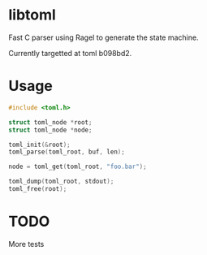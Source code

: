 libtoml
=======

Fast C parser using Ragel to generate the state machine.

Currently targetted at toml b098bd2.

Usage
=====

```c
#include <toml.h>

struct toml_node *root;
struct toml_node *node;

toml_init(&root);
toml_parse(toml_root, buf, len);

node = toml_get(toml_root, "foo.bar");

toml_dump(toml_root, stdout);
toml_free(root);
```

TODO
====

More tests
